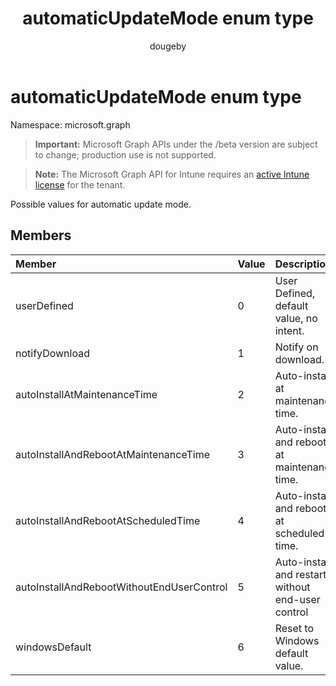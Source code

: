 ﻿---
title: "automaticUpdateMode enum type"
description: "Possible values for automatic update mode."
author: "dougeby"
localization_priority: Normal
ms.prod: "intune"
doc_type: enumPageType
---

# automaticUpdateMode enum type

Namespace: microsoft.graph

> **Important:** Microsoft Graph APIs under the /beta version are subject to change; production use is not supported.

> **Note:** The Microsoft Graph API for Intune requires an [active Intune license](https://go.microsoft.com/fwlink/?linkid=839381) for the tenant.

Possible values for automatic update mode.

## Members

| Member                                    | Value | Description                                       |
| :---------------------------------------- | :---- | :------------------------------------------------ |
| userDefined                               | 0     | User Defined, default value, no intent.           |
| notifyDownload                            | 1     | Notify on download.                               |
| autoInstallAtMaintenanceTime              | 2     | Auto-install at maintenance time.                 |
| autoInstallAndRebootAtMaintenanceTime     | 3     | Auto-install and reboot at maintenance time.      |
| autoInstallAndRebootAtScheduledTime       | 4     | Auto-install and reboot at scheduled time.        |
| autoInstallAndRebootWithoutEndUserControl | 5     | Auto-install and restart without end-user control |
| windowsDefault                            | 6     | Reset to Windows default value.                   |
